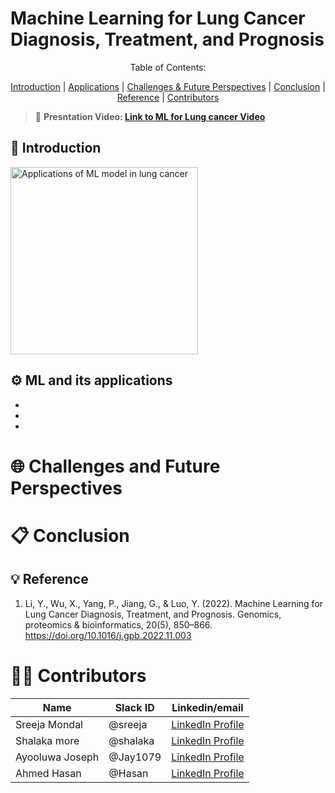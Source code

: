 # Machine Learning for Lung Cancer Diagnosis, Treatment, and Prognosis

<p align="center">Table of Contents:</p>
<p align="center">
  <a href="#introduction">Introduction</a> |
  <a href="#applications">Applications</a> |
  <a href="#challenges-and-Future-Perspectives">Challenges & Future Perspectives</a> |
  <a href="#conclusion">Conclusion</a> |
  <a href="#reference">Reference</a> |
  <a href="#contributors">Contributors</a>
</p>


> 🎥 **Presntation Video: <a href="https://www.google.com" target="_blank">	Link to ML for Lung cancer Video</a>**

##  📝 **Introduction** 

<img src="https://github.com/user-attachments/assets/05deaa57-4eba-411a-8125-d7b4224e95ab" alt="Applications of ML model in lung cancer" width="300" />

## ⚙️ **ML and its applications**
-
-
-
# 🌐 **Challenges and Future Perspectives**

# 📋 **Conclusion**

## :bulb: **Reference** 
1. Li, Y., Wu, X., Yang, P., Jiang, G., & Luo, Y. (2022). Machine Learning for Lung Cancer Diagnosis, Treatment, and Prognosis. Genomics, proteomics & bioinformatics, 20(5), 850–866. https://doi.org/10.1016/j.gpb.2022.11.003

# 👩‍💻 **Contributors**

|Name| Slack ID|Linkedin/email |
| ----------- |----------- |----------- |
| Sreeja Mondal| @sreeja | <a href="https://linkedin.com/in/sreejamondal263/" target="_blank">	LinkedIn Profile</a> |
| Shalaka more | @shalaka | <a href="https://www.linkedin.com/in/shalaka-more-03277913b/" target="_blank">	LinkedIn Profile</a>  |
| Ayooluwa Joseph| @Jay1079 | <a href="https://www.markdownguide.org" target="_blank">	LinkedIn Profile</a> |
| Ahmed Hasan | @Hasan | <a href="https://www.markdownguide.org" target="_blank">	LinkedIn Profile</a> |
